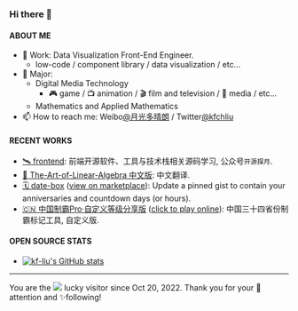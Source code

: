 ### Hi there 👋

<!--
**kf-liu/kf-liu** is a ✨ _special_ ✨ repository because its `README.md` (this file) appears on your GitHub profile.

Here are some ideas to get you started:

- 🔭 I’m currently working on ...
- 🌱 I’m currently learning ...
- 👯 I’m looking to collaborate on ...
- 🤔 I’m looking for help with ...
- 💬 Ask me about ...
- 📫 How to reach me: ...
- 😄 Pronouns: ...
- ⚡ Fun fact: ...
-->

#### ABOUT ME
- 💼 Work: Data Visualization Front-End Engineer.
  - low-code / component library / data visualization / etc...
- 📖 Major:
  - Digital Media Technology
    - 🎮 game / 📺 animation / 🎬 film and television / 📰 media / etc...
  - Mathematics and Applied Mathematics
- 📫 How to reach me: Weibo[@月光多晴朗](https://weibo.com/u/5717297833) / Twitter[@kfchliu](https://twitter.com/KFChLiu)
<!--
- [![Top Langs](https://github-readme-stats.v ercel.app/api/top-langs/?username=kf-liu&layout=compact&theme=transparent)](https://github.com/anuraghazra/github-readme-stats)
-->

#### RECENT WORKS
- [🛰 frontend](https://github.com/kf-liu/frontend): 前端开源软件、工具与技术栈相关源码学习, 公众号`开源探月`.
- [📖 The-Art-of-Linear-Algebra 中文版](https://github.com/kf-liu/The-Art-of-Linear-Algebra-zh-CN): 中文翻译.
- [🗓 date-box](https://github.com/kf-liu/date-box) ([view on marketplace](https://github.com/marketplace/actions/date-box)): Update a pinned gist to contain your anniversaries and countdown days (or hours).
- [🇨🇳 中国制霸Pro·自定义等级分享版](https://github.com/kf-liu/china-ex-pro) ([click to play online](https://china-ex-pro.kf-liu.com)): 中国三十四省份制霸标记工具, 自定义版.

#### OPEN SOURCE STATS
- [![kf-liu's GitHub stats](https://github-readme-stats.vercel.app/api?username=kf-liu&theme=transparent&show_icons=true)](https://github.com/anuraghazra/github-readme-stats)

---

You are the ![](https://komarev.com/ghpvc/?username=kf-liu&label=NO) lucky visitor since Oct 20, 2022. Thank you for your 👀attention and ✨following!
